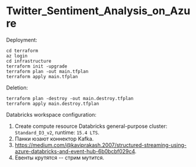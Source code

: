# Twitter_Sentiment_Analysis_on_Azure

Deployment:

```commandline
cd terraform
az login
cd infrastructure
terraform init -upgrade
terraform plan -out main.tfplan
terraform apply main.tfplan
```

Deletion:
```commandline
terraform plan -destroy -out main.destroy.tfplan
terraform apply main.destroy.tfplan
```


Databricks workspace configuration:
1. Create compute resource Databricks general-purpose cluster: `Standard_D3_v2`, runtime: `15.4 LTS`.
2. Панки юзают коннектор Kafka.
3. https://medium.com/@kaviprakash.2007/structured-streaming-using-azure-databricks-and-event-hub-6b0bcbf029c4.
4. Евенты крутятся -- стрим мутится.